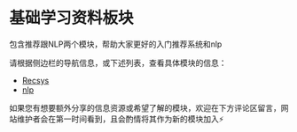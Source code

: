 # 基础学习资料板块

包含推荐跟NLP两个模块，帮助大家更好的入门推荐系统和nlp



请根据侧边栏的导航信息，或下述列表，查看具体模块的信息：

- [Recsys](/basic_study/Recsys.md)
- [nlp](/basic_study/nlp.md)

如果您有想要额外分享的信息资源或希望了解的模块，欢迎在下方评论区留言，网站维护者会在第一时间看到，且会酌情将其作为新的模块加入⚡️
